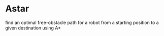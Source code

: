 # Astar
find an optimal free-obstacle path for a robot from a starting position to a given destination using A*
